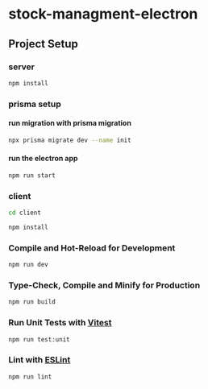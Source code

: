# stock-managment-electron

## Project Setup

### server

```sh
npm install
```

### prisma setup

#### run migration with prisma migration

```sh
npx prisma migrate dev --name init
```

#### run the electron app

```sh
npm run start
```

### client

```sh
cd client
```

```sh
npm install
```

### Compile and Hot-Reload for Development

```sh
npm run dev
```

### Type-Check, Compile and Minify for Production

```sh
npm run build
```

### Run Unit Tests with [Vitest](https://vitest.dev/)

```sh
npm run test:unit
```

### Lint with [ESLint](https://eslint.org/)

```sh
npm run lint
```
